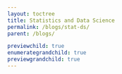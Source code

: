 ```yaml
---
layout: toctree
title: Statistics and Data Science
permalink: /blogs/stat-ds/
parent: /blogs/

previewchild: true
enumerategrandchild: true
previewgrandchild: true
---
```

